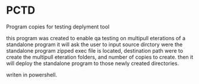 # PCTD
 Program copies for testing deplyment tool
 
 this program was created to enable qa testing on multipull eterations of a standalone program
 it will ask the user to input source dirctory were the standalone program zipped exec file is located,
 destination path were to create the multipull eteration folders, and number of copies to create. 
 then it will deploy the standalone program to those newly created directories. 
 
 writen in powershell. 
